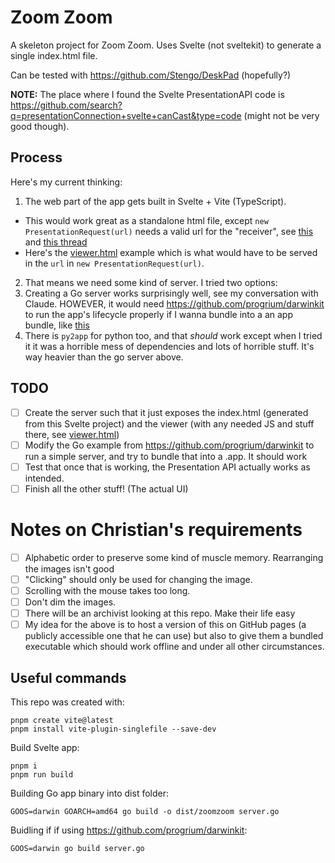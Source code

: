# Zoom Zoom

A skeleton project for Zoom Zoom. Uses Svelte (not sveltekit) to generate a single index.html file.

Can be tested with https://github.com/Stengo/DeskPad (hopefully?)

**NOTE:** The place where I found the Svelte PresentationAPI code is https://github.com/search?q=presentationConnection+svelte+canCast&type=code (might not be very good though).

## Process

Here's my current thinking:

1. The web part of the app gets built in Svelte + Vite (TypeScript).
  - This would work great as a standalone html file, except `new PresentationRequest(url)` needs a valid url for the "receiver", see [this](https://googlechrome.github.io/samples/presentation-api/) and [this thread](https://www.google.com/search?q=Failed+to+construct+%27PresentationRequest%27%3A+An+empty+sequence+of+URLs+is+not+supported.&sourceid=chrome&ie=UTF-8)
  - Here's the [viewer.html](https://github.com/tomoyukilabs/presentation-api-demo/blob/d04aba7c3024187ba0ede2dc5b0f0731be19a315/viewer.html) example which is what would have to be served in the `url` in `new PresentationRequest(url)`.
2. That means we need some kind of server. I tried two options:
  1. Creating a Go server works surprisingly well, see my conversation with Claude. HOWEVER, it would need https://github.com/progrium/darwinkit to run the app's lifecycle properly if I wanna bundle into a an app bundle, like [this](https://medium.com/@mattholt/packaging-a-go-application-for-macos-f7084b00f6b5)
  2. There is `py2app` for python too, and that *should* work except when I tried it it was a horrible mess of dependencies and lots of horrible stuff. It's way heavier than the go server above.

## TODO

- [ ] Create the server such that it just exposes the index.html (generated from this Svelte project) and the viewer (with any needed JS and stuff there, see [viewer.html](https://github.com/tomoyukilabs/presentation-api-demo/blob/d04aba7c3024187ba0ede2dc5b0f0731be19a315/viewer.html))
- [ ] Modify the Go example from https://github.com/progrium/darwinkit to run a simple server, and try to bundle that into a .app. It should work
- [ ] Test that once that is working, the Presentation API actually works as intended.
- [ ] Finish all the other stuff! (The actual UI)

# Notes on Christian's requirements

- [ ] Alphabetic order to preserve some kind of muscle memory. Rearranging the images isn't good
- [ ] "Clicking" should only be used for changing the image.
- [ ] Scrolling with the mouse takes too long.
- [ ] Don't dim the images.
- [ ] There will be an archivist looking at this repo. Make their life easy
- [ ] My idea for the above is to host a version of this on GitHub pages (a publicly accessible one that he can use)  but also to give them a bundled executable which should work offline and under all other circumstances.

## Useful commands

This repo was created with:
```
pnpm create vite@latest 
pnpm install vite-plugin-singlefile --save-dev
```

Build Svelte app:
```
pnpm i
pnpm run build
```
Building Go app binary into dist folder:
```
GOOS=darwin GOARCH=amd64 go build -o dist/zoomzoom server.go  
```

Buidling if if using https://github.com/progrium/darwinkit:
```
GOOS=darwin go build server.go
```
